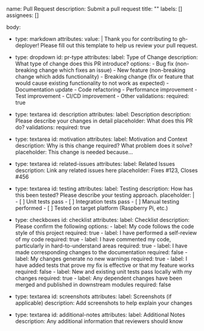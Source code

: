 name: Pull Request
description: Submit a pull request
title: ""
labels: []
assignees: []

body:
  - type: markdown
    attributes:
      value: |
        Thank you for contributing to gh-deployer! Please fill out this template to help us review your pull request.

  - type: dropdown
    id: pr-type
    attributes:
      label: Type of Change
      description: What type of change does this PR introduce?
      options:
        - Bug fix (non-breaking change which fixes an issue)
        - New feature (non-breaking change which adds functionality)
        - Breaking change (fix or feature that would cause existing functionality to not work as expected)
        - Documentation update
        - Code refactoring
        - Performance improvement
        - Test improvement
        - CI/CD improvement
        - Other
    validations:
      required: true

  - type: textarea
    id: description
    attributes:
      label: Description
      description: Please describe your changes in detail
      placeholder: What does this PR do?
    validations:
      required: true

  - type: textarea
    id: motivation
    attributes:
      label: Motivation and Context
      description: Why is this change required? What problem does it solve?
      placeholder: This change is needed because...

  - type: textarea
    id: related-issues
    attributes:
      label: Related Issues
      description: Link any related issues here
      placeholder: Fixes #123, Closes #456

  - type: textarea
    id: testing
    attributes:
      label: Testing
      description: How has this been tested? Please describe your testing approach.
      placeholder: |
        - [ ] Unit tests pass
        - [ ] Integration tests pass
        - [ ] Manual testing performed
        - [ ] Tested on target platform (Raspberry Pi, etc.)

  - type: checkboxes
    id: checklist
    attributes:
      label: Checklist
      description: Please confirm the following
      options:
        - label: My code follows the code style of this project
          required: true
        - label: I have performed a self-review of my code
          required: true
        - label: I have commented my code, particularly in hard-to-understand areas
          required: true
        - label: I have made corresponding changes to the documentation
          required: false
        - label: My changes generate no new warnings
          required: true
        - label: I have added tests that prove my fix is effective or that my feature works
          required: false
        - label: New and existing unit tests pass locally with my changes
          required: true
        - label: Any dependent changes have been merged and published in downstream modules
          required: false

  - type: textarea
    id: screenshots
    attributes:
      label: Screenshots (if applicable)
      description: Add screenshots to help explain your changes

  - type: textarea
    id: additional-notes
    attributes:
      label: Additional Notes
      description: Any additional information that reviewers should know
